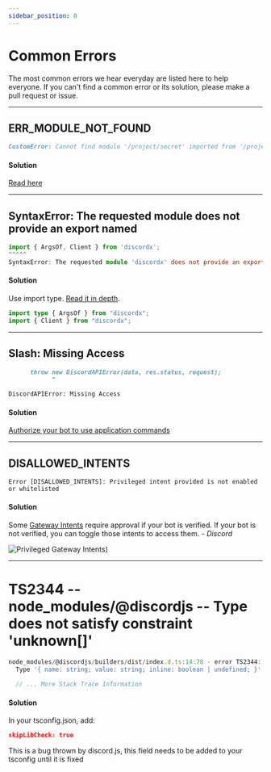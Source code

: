 ```yaml
---
sidebar_position: 0
---
```


# Common Errors

The most common errors we hear everyday are listed here to help everyone. If you can't find a common error or its solution, please make a pull request or issue.

---

## ERR_MODULE_NOT_FOUND

```markdown
CustomError: Cannot find module '/project/secret' imported from '/project/index.ts'
```

#### Solution

[Read here](/docs/faq/esm-vs-cjs#import-in-cjs-vs-esm)

---

## SyntaxError: The requested module does not provide an export named

```ts
import { ArgsOf, Client } from 'discordx';
^^^^^
SyntaxError: The requested module 'discordx' does not provide an export named 'ArgsOf'

```

#### Solution

Use import type. [Read it in depth](https://devblogs.microsoft.com/typescript/announcing-typescript-3-8-beta/#type-only-imports-exports).

```ts
import type { ArgsOf } from "discordx";
import { Client } from "discordx";
```

---

## Slash: Missing Access

```markdown
      throw new DiscordAPIError(data, res.status, request);
            ^

DiscordAPIError: Missing Access
```

#### Solution

[Authorize your bot to use application commands](/docs/decorators/commands/slash#authorize-your-bot-to-use-application-commands)

---

## DISALLOWED_INTENTS

```
Error [DISALLOWED_INTENTS]: Privileged intent provided is not enabled or whitelisted
```

#### Solution

Some [Gateway Intents](https://discord.com/developers/docs/topics/gateway#gateway-intents) require approval if your bot is verified. If your bot is not verified, you can toggle those intents to access them. - _Discord_

![Privileged Gateway Intents](../../../static/img/privileged-gateway-intents.png))

---

# TS2344 -- node_modules/@discordjs -- Type does not satisfy constraint 'unknown[]'

```ts
node_modules/@discordjs/builders/dist/index.d.ts:14:78 - error TS2344: Type '{ name: string; value: string; inline: boolean | undefined; }' does not satisfy the constraint 'unknown[]'.
  Type '{ name: string; value: string; inline: boolean | undefined; }' is missing the following properties from type 'unknown[]': length, pop, push, concat, and 29 more.

  // ... More Stack Trace Information
```

#### Solution

In your tsconfig.json, add:
```json
skipLibCheck: true
```

This is a bug thrown by discord.js, this field needs to be added to your tsconfig until it is fixed

